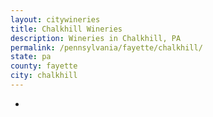 ```yaml
---
layout: citywineries
title: Chalkhill Wineries
description: Wineries in Chalkhill, PA
permalink: /pennsylvania/fayette/chalkhill/
state: pa
county: fayette
city: chalkhill
---
```

-
